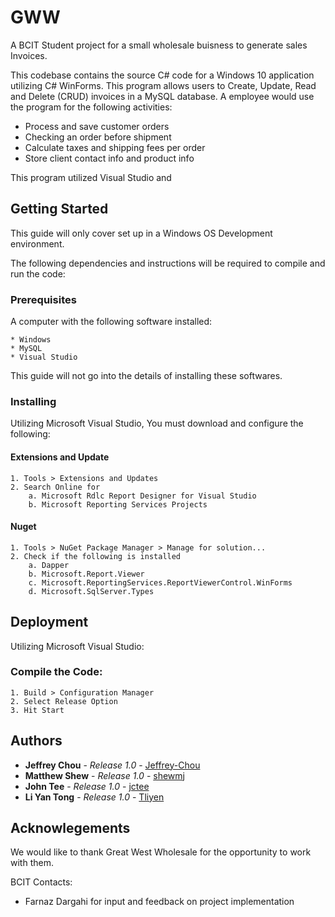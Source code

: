 # GWW

A BCIT Student project for a small wholesale buisness to generate sales Invoices.

This codebase contains the source C# code for a Windows 10 application utilizing C# WinForms. This program allows users to Create, Update, Read and Delete (CRUD) invoices in a MySQL database. A employee would use the program for the following activities:

* Process and save customer orders
* Checking an order before shipment
* Calculate taxes and shipping fees per order
* Store client contact info and product info

This program utilized Visual Studio and 

## Getting Started

This guide will only cover set up in a Windows OS Development environment.

The following dependencies and instructions will be required to compile and run the code:

### Prerequisites

A computer with the following software installed:
```
* Windows
* MySQL
* Visual Studio
```
This guide will not go into the details of installing these softwares.

### Installing

Utilizing Microsoft Visual Studio, You must download and configure the following:

#### Extensions and Update
```
1. Tools > Extensions and Updates
2. Search Online for
    a. Microsoft Rdlc Report Designer for Visual Studio
    b. Microsoft Reporting Services Projects
```

#### Nuget
```
1. Tools > NuGet Package Manager > Manage for solution...
2. Check if the following is installed
    a. Dapper
    b. Microsoft.Report.Viewer
    c. Microsoft.ReportingServices.ReportViewerControl.WinForms
    d. Microsoft.SqlServer.Types
```

## Deployment

Utilizing Microsoft Visual Studio:

### Compile the Code:
```
1. Build > Configuration Manager
2. Select Release Option
3. Hit Start
```

## Authors
* **Jeffrey Chou** - *Release 1.0* - [Jeffrey-Chou](https://github.com/Jeffrey-Chou)
* **Matthew Shew** - *Release 1.0* - [shewmj](https://github.com/shewmj)
* **John Tee** - *Release 1.0* - [jctee](https://github.com/jctee)
* **Li Yan Tong** - *Release 1.0* - [Tliyen](https://github.com/Tliyen)

## Acknowlegements

We would like to thank Great West Wholesale for the opportunity to work with them.

BCIT Contacts: 
* Farnaz Dargahi for input and feedback on project implementation
